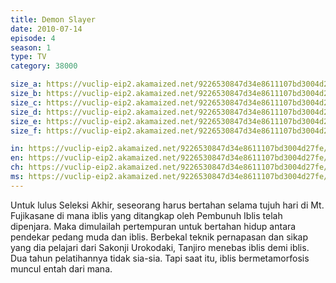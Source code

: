 ```yaml
---
title: Demon Slayer
date: 2010-07-14
episode: 4
season: 1
type: TV
category: 38000

size_a: https://vuclip-eip2.akamaized.net/9226530847d34e8611107bd3004d27fe/vp63207_V20200930055451/hlsc_e2931_2.m3u8
size_b: https://vuclip-eip2.akamaized.net/9226530847d34e8611107bd3004d27fe/vp63207_V20200930055451/hlsc_e2931_3.m3u8
size_c: https://vuclip-eip2.akamaized.net/9226530847d34e8611107bd3004d27fe/vp63207_V20200930055451/hlsc_e2931_4.m3u8
size_d: https://vuclip-eip2.akamaized.net/9226530847d34e8611107bd3004d27fe/vp63207_V20200930055451/hlsc_e2931_5.m3u8
size_e: https://vuclip-eip2.akamaized.net/9226530847d34e8611107bd3004d27fe/vp63207_V20200930055451/hlsc_e2931_6.m3u8
size_f: https://vuclip-eip2.akamaized.net/9226530847d34e8611107bd3004d27fe/vp63207_V20200930055451/hlsc_e2931_7.m3u8

in: https://vuclip-eip2.akamaized.net/9226530847d34e8611107bd3004d27fe/id.vtt
en: https://vuclip-eip2.akamaized.net/9226530847d34e8611107bd3004d27fe/en.vtt
ch: https://vuclip-eip2.akamaized.net/9226530847d34e8611107bd3004d27fe/zh-TW.vtt
ms: https://vuclip-eip2.akamaized.net/9226530847d34e8611107bd3004d27fe/ms.vtt
---
```

Untuk lulus Seleksi Akhir, seseorang harus bertahan selama tujuh hari di Mt. Fujikasane di mana iblis yang ditangkap oleh Pembunuh Iblis telah dipenjara. Maka dimulailah pertempuran untuk bertahan hidup antara pendekar pedang muda dan iblis. Berbekal teknik pernapasan dan sikap yang dia pelajari dari Sakonji Urokodaki, Tanjiro menebas iblis demi iblis. Dua tahun pelatihannya tidak sia-sia. Tapi saat itu, iblis bermetamorfosis muncul entah dari mana.
